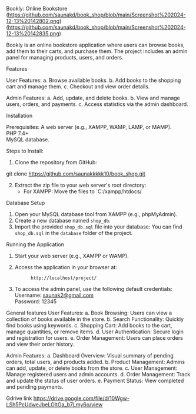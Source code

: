 Bookly: Online Bookstore
(https://github.com/saunakd/book_shop/blob/main/Screenshot%202024-12-13%20142802.png)
(https://github.com/saunakd/book_shop/blob/main/Screenshot%202024-12-13%20142835.png)

Bookly is an online bookstore application where users can browse books, add them to their carts, and purchase them. The project includes an admin panel for managing products, users, and orders.

Features

User Features:
a. Browse available books.
b. Add books to the shopping cart and manage them.
c. Checkout and view order details.

Admin Features:
a. Add, update, and delete books.
b. View and manage users, orders, and payments.
c.  Access statistics via the admin dashboard.



Installation

Prerequisites:
 A web server (e.g., XAMPP, WAMP, LAMP, or MAMP).  
 PHP 7.4+  
 MySQL database.  


Steps to Install:
1. Clone the repository from GitHub:
   
git clone https://github.com/saunakkkkk10/book_shop.git

2. Extract the zip file to your web server's root directory:
   - For XAMPP: Move the files to `C:/xampp/htdocs/


Database Setup

1. Open your MySQL database tool from XAMPP (e.g., phpMyAdmin).  
2. Create a new database named `shop_db`.  
3. Import the provided `shop_db.sql` file into your database:
   You can find `shop_db.sql` in the `database` folder of the project.


 Running the Application

1. Start your web server (e.g., XAMPP or WAMP).  
2. Access the application in your browser at:
   
             http://localhost/project/
  

3. To access the admin panel, use the following default credentials:
   Username: saunak2@gmail.com  
   Password: 12345  


General features
User Features:
a. Book Browsing: Users can view a collection of books available in the store.
b. Search Functionality: Quickly find books using keywords.
c. Shopping Cart: Add books to the cart, manage quantities, or remove items.
d. User Authentication: Secure login and registration for users.
e. Order Management: Users can place orders and view their order history.

Admin Features:
a. Dashboard Overview: Visual summary of pending orders, total users, and products added.
b. Product Management: Admins can add, update, or delete books from the store.
c. User Management: Manage registered users and admin accounts.
d. Order Management: Track and update the status of user orders.
e. Payment Status: View completed and pending payments.


Gdrive link
https://drive.google.com/file/d/10Wgw-LSh5PcUdweJbeLOltGa_b7Lmy6o/view

